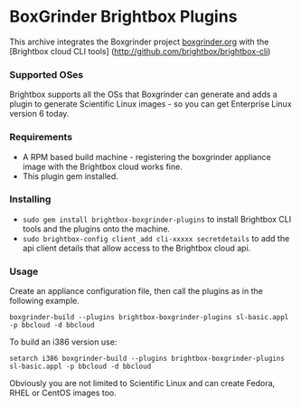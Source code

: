 # BoxGrinder Brightbox Plugins

This archive integrates the Boxgrinder project [boxgrinder.org](http://www.boxgrinder.org) with the [Brightbox cloud CLI tools] (http://github.com/brightbox/brightbox-cli)

### Supported OSes

Brightbox supports all the OSs that Boxgrinder can generate and adds a plugin to generate Scientific Linux images - so you can get Enterprise Linux version 6 today.

### Requirements

* A RPM based build machine - registering the boxgrinder appliance image with the Brightbox cloud works fine.
* This plugin gem installed.

### Installing

* `sudo gem install brightbox-boxgrinder-plugins` to install Brightbox CLI tools and the plugins onto the machine.
* `sudo brightbox-config client_add cli-xxxxx secretdetails` to add the api client details that allow access to the Brightbox cloud api.

### Usage

Create an appliance configuration file, then call the plugins as in the following example.

    boxgrinder-build --plugins brightbox-boxgrinder-plugins sl-basic.appl -p bbcloud -d bbcloud

To build an i386 version use:

    setarch i386 boxgrinder-build --plugins brightbox-boxgrinder-plugins sl-basic.appl -p bbcloud -d bbcloud

Obviously you are not limited to Scientific Linux and can create Fedora, RHEL or CentOS images too.

